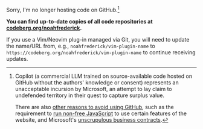 Sorry, I'm no longer hosting code on GitHub.[^1]

**You can find up-to-date copies of all code repositories at [codeberg.org/noahfrederick](https://codeberg.org/noahfrederick).**

If you use a Vim/Neovim plug-in managed via Git, you will need to update the name/URL from, e.g., `noahfrederick/vim-plugin-name` to `https://codeberg.org/noahfrederick/vim-plugin-name` to continue receiving updates.

[^1]: Copilot (a commercial LLM trained on source-available code hosted on GitHub without the authors' knowledge or consent) represents an unacceptable incursion by Microsoft, an attempt to lay claim to undefended territory in their quest to capture surplus value.

    There are also [other reasons to avoid using GitHub](https://sfconservancy.org/GiveUpGitHub/), such as the requirement to [run non-free JavaScript](https://www.gnu.org/philosophy/javascript-trap.html) to use certain features of the website, and Microsoft's [unscrupulous business contracts](https://github.com/drop-ice/dear-github-2.0).
